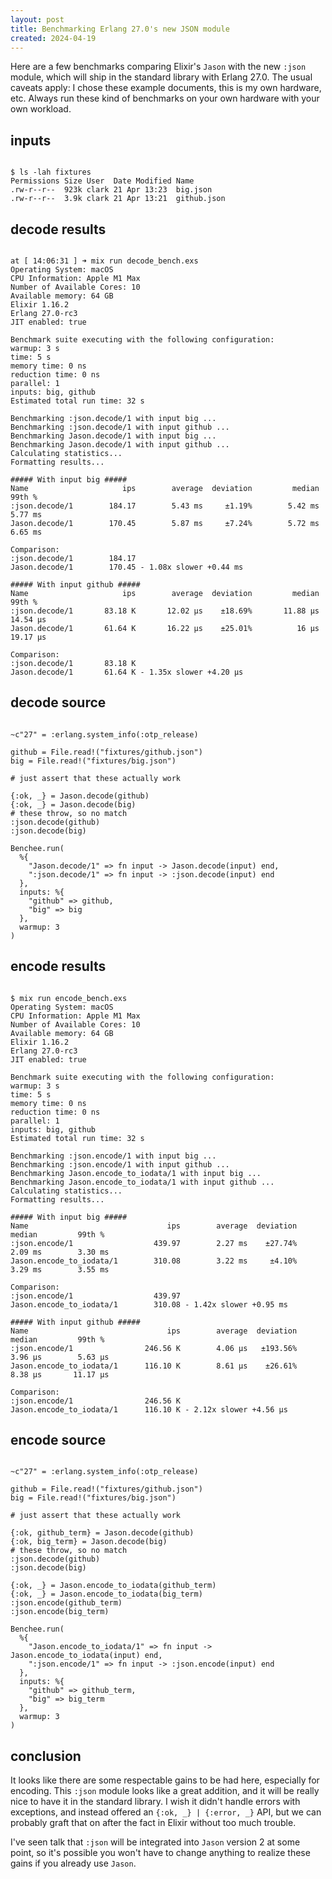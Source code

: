 ```yaml
---
layout: post
title: Benchmarking Erlang 27.0's new JSON module
created: 2024-04-19
---
```


Here are a few benchmarks comparing Elixir's `Jason` with the new `:json` module, which will ship in the standard library with Erlang 27.0. The usual caveats apply: I chose these example documents, this is my own hardware, etc.
Always run these kind of benchmarks on your own hardware with your own workload.


## inputs

<pre><code>
$ ls -lah fixtures
Permissions Size User  Date Modified Name
.rw-r--r--  923k clark 21 Apr 13:23  big.json
.rw-r--r--  3.9k clark 21 Apr 13:21  github.json
</code></pre>


## decode results

<pre><code>
at [ 14:06:31 ] ➜ mix run decode_bench.exs
Operating System: macOS
CPU Information: Apple M1 Max
Number of Available Cores: 10
Available memory: 64 GB
Elixir 1.16.2
Erlang 27.0-rc3
JIT enabled: true

Benchmark suite executing with the following configuration:
warmup: 3 s
time: 5 s
memory time: 0 ns
reduction time: 0 ns
parallel: 1
inputs: big, github
Estimated total run time: 32 s

Benchmarking :json.decode/1 with input big ...
Benchmarking :json.decode/1 with input github ...
Benchmarking Jason.decode/1 with input big ...
Benchmarking Jason.decode/1 with input github ...
Calculating statistics...
Formatting results...

##### With input big #####
Name                     ips        average  deviation         median         99th %
:json.decode/1        184.17        5.43 ms     ±1.19%        5.42 ms        5.77 ms
Jason.decode/1        170.45        5.87 ms     ±7.24%        5.72 ms        6.65 ms

Comparison:
:json.decode/1        184.17
Jason.decode/1        170.45 - 1.08x slower +0.44 ms

##### With input github #####
Name                     ips        average  deviation         median         99th %
:json.decode/1       83.18 K       12.02 μs    ±18.69%       11.88 μs       14.54 μs
Jason.decode/1       61.64 K       16.22 μs    ±25.01%          16 μs       19.17 μs

Comparison:
:json.decode/1       83.18 K
Jason.decode/1       61.64 K - 1.35x slower +4.20 μs
</code></pre>


## decode source

<pre><code>
~c"27" = :erlang.system_info(:otp_release)

github = File.read!("fixtures/github.json")
big = File.read!("fixtures/big.json")

# just assert that these actually work

{:ok, _} = Jason.decode(github)
{:ok, _} = Jason.decode(big)
# these throw, so no match
:json.decode(github)
:json.decode(big)

Benchee.run(
  %{
    "Jason.decode/1" => fn input -> Jason.decode(input) end,
    ":json.decode/1" => fn input -> :json.decode(input) end
  },
  inputs: %{
    "github" => github,
    "big" => big
  },
  warmup: 3
)
</code></pre>


## encode results

<pre><code>
$ mix run encode_bench.exs
Operating System: macOS
CPU Information: Apple M1 Max
Number of Available Cores: 10
Available memory: 64 GB
Elixir 1.16.2
Erlang 27.0-rc3
JIT enabled: true

Benchmark suite executing with the following configuration:
warmup: 3 s
time: 5 s
memory time: 0 ns
reduction time: 0 ns
parallel: 1
inputs: big, github
Estimated total run time: 32 s

Benchmarking :json.encode/1 with input big ...
Benchmarking :json.encode/1 with input github ...
Benchmarking Jason.encode_to_iodata/1 with input big ...
Benchmarking Jason.encode_to_iodata/1 with input github ...
Calculating statistics...
Formatting results...

##### With input big #####
Name                               ips        average  deviation         median         99th %
:json.encode/1                  439.97        2.27 ms    ±27.74%        2.09 ms        3.30 ms
Jason.encode_to_iodata/1        310.08        3.22 ms     ±4.10%        3.29 ms        3.55 ms

Comparison:
:json.encode/1                  439.97
Jason.encode_to_iodata/1        310.08 - 1.42x slower +0.95 ms

##### With input github #####
Name                               ips        average  deviation         median         99th %
:json.encode/1                246.56 K        4.06 μs   ±193.56%        3.96 μs        5.63 μs
Jason.encode_to_iodata/1      116.10 K        8.61 μs    ±26.61%        8.38 μs       11.17 μs

Comparison:
:json.encode/1                246.56 K
Jason.encode_to_iodata/1      116.10 K - 2.12x slower +4.56 μs
</code></pre>


## encode source

<pre><code>
~c"27" = :erlang.system_info(:otp_release)

github = File.read!("fixtures/github.json")
big = File.read!("fixtures/big.json")

# just assert that these actually work

{:ok, github_term} = Jason.decode(github)
{:ok, big_term} = Jason.decode(big)
# these throw, so no match
:json.decode(github)
:json.decode(big)

{:ok, _} = Jason.encode_to_iodata(github_term)
{:ok, _} = Jason.encode_to_iodata(big_term)
:json.encode(github_term)
:json.encode(big_term)

Benchee.run(
  %{
    "Jason.encode_to_iodata/1" => fn input -> Jason.encode_to_iodata(input) end,
    ":json.encode/1" => fn input -> :json.encode(input) end
  },
  inputs: %{
    "github" => github_term,
    "big" => big_term
  },
  warmup: 3
)
</code></pre>


## conclusion

It looks like there are some respectable gains to be had here, especially for encoding.
This `:json` module looks like a great addition, and it will be really nice to have it in the standard library.
I wish it didn't handle errors with exceptions, and instead offered an `{:ok, _} | {:error, _}` API, but we can probably graft that on after the fact in Elixir without too much trouble.

I've seen talk that `:json` will be integrated into `Jason` version 2 at some point,
so it's possible you won't have to change anything to realize these gains if you already use `Jason`.


